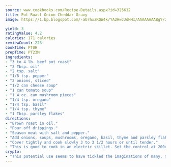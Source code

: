 ```yaml
---
source: www.cookbooks.com/Recipe-Details.aspx?id=325612
title: Pot Roast Onion Cheddar Gravy
image: https://1.bp.blogspot.com/-aUrhxZRQW4k/YA2HwJJdHHI/AAAAAAAABgY/z2R8OXCxqDoBQtRn-q-fHG8g9_G4G1HBwCLcBGAsYHQ/s320/13.png

yield: 3
ratingValue: 4.2
calories: 171 calories
reviewCount: 223
cookTime: PT0H
prepTime: PT23M
ingredients:
- "3 to 4 lb. beef pot roast"
- "3 Tbsp. oil"
- "2 tsp. salt"
- "1/8 tsp. pepper"
- "2 onions, sliced"
- "1/2 can cheese soup"
- "1 can tomato soup"
- "1 4 oz. can mushroom pieces"
- "1/4 tsp. oregano"
- "1/4 tsp. basil"
- "1/4 tsp. thyme"
- "1 Tbsp. parsley flakes"
directions:
- "Brown roast in oil."
- "Pour off drippings."
- "Season meat with salt and pepper."
- "Add onions, soups, mushrooms, oregano, basil, thyme and parsley flakes."
- "Cover tightly and cook slowly 3 to 3 1/2 hours or until tender."
- "This is good to cook in an electric skillet. Set the control at 200u00b0 to 225u00b0."
crypto:
- "This potential use seems to have tickled the imaginations of many, many bitcoin fanciers."
---
```

